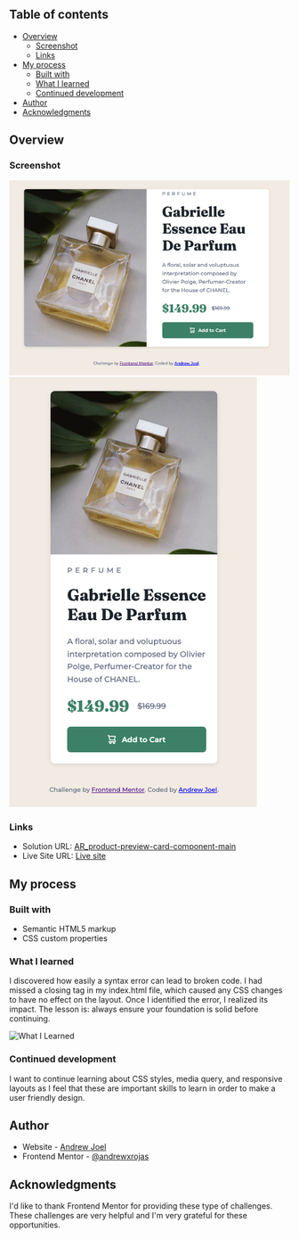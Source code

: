 ## Table of contents

- [Overview](#overview)
  - [Screenshot](#screenshot)
  - [Links](#links)
- [My process](#my-process)
  - [Built with](#built-with)
  - [What I learned](#what-i-learned)
  - [Continued development](#continued-development)
- [Author](#author)
- [Acknowledgments](#acknowledgments)


## Overview

### Screenshot

![Desktop View](./images/DesktopView.png) 
![Mobile View](./images/MobileView.png)


### Links

- Solution URL: [AR_product-preview-card-component-main](https://github.com/andrewxrojas/AR_product-preview-card-component-main)
- Live Site URL: [Live site](https://andrewxrojas.github.io/AR_product-preview-card-component-main/)

## My process

### Built with

- Semantic HTML5 markup
- CSS custom properties

### What I learned

I discovered how easily a syntax error can lead to broken code. 
I had missed a closing tag in my index.html file, which caused any 
CSS changes to have no effect on the layout. Once I identified the error, 
I realized its impact. The lesson is: always ensure your foundation is solid before continuing.


![What I Learned](./assets/images/WhatILearned.png)

### Continued development

I want to continue learning about CSS styles, media query, and responsive layouts as I feel that these are important skills to learn in order to make a user friendly design.

## Author

- Website - [Andrew Joel](https://www.andrewxrojas.com)
- Frontend Mentor - [@andrewxrojas](https://www.frontendmentor.io/profile/andrewxrojas)

## Acknowledgments

I'd like to thank Frontend Mentor for providing these type of challenges. These challenges are very helpful and I'm very grateful for these opportunities.